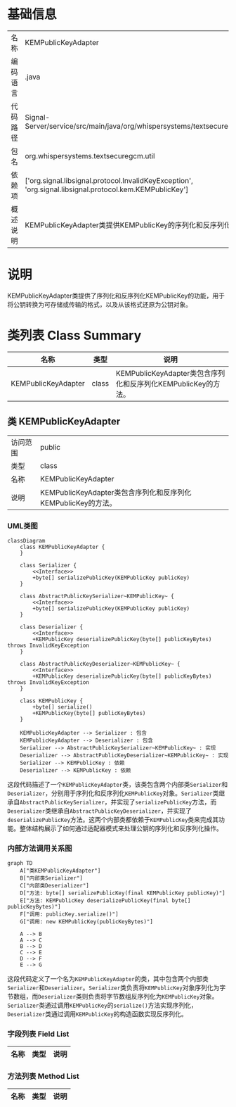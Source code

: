 # 基础信息

|      |      |
|------|------|
| 名称 | KEMPublicKeyAdapter |
| 编码语言 | .java |
| 代码路径 | Signal-Server/service/src/main/java/org/whispersystems/textsecuregcm/util/KEMPublicKeyAdapter.java |
| 包名 | org.whispersystems.textsecuregcm.util |
| 依赖项 | ['org.signal.libsignal.protocol.InvalidKeyException', 'org.signal.libsignal.protocol.kem.KEMPublicKey'] |
| 概述说明 | KEMPublicKeyAdapter类提供KEMPublicKey的序列化和反序列化功能。 |

# 说明

KEMPublicKeyAdapter类提供了序列化和反序列化KEMPublicKey的功能，用于将公钥转换为可存储或传输的格式，以及从该格式还原为公钥对象。

# 类列表 Class Summary

| 名称   | 类型  | 说明 |
|-------|------|-------------|
| KEMPublicKeyAdapter | class | KEMPublicKeyAdapter类包含序列化和反序列化KEMPublicKey的方法。 |



## 类 KEMPublicKeyAdapter

|      |      |
|------|------|
| 访问范围 | public |
| 类型 | class |
| 名称 | KEMPublicKeyAdapter |
| 说明 | KEMPublicKeyAdapter类包含序列化和反序列化KEMPublicKey的方法。 |


### UML类图

```mermaid
classDiagram
    class KEMPublicKeyAdapter {
    }

    class Serializer {
        <<Interface>>
        +byte[] serializePublicKey(KEMPublicKey publicKey)
    }

    class AbstractPublicKeySerializer~KEMPublicKey~ {
        <<Interface>>
        +byte[] serializePublicKey(KEMPublicKey publicKey)
    }

    class Deserializer {
        <<Interface>>
        +KEMPublicKey deserializePublicKey(byte[] publicKeyBytes) throws InvalidKeyException
    }

    class AbstractPublicKeyDeserializer~KEMPublicKey~ {
        <<Interface>>
        +KEMPublicKey deserializePublicKey(byte[] publicKeyBytes) throws InvalidKeyException
    }

    class KEMPublicKey {
        +byte[] serialize()
        +KEMPublicKey(byte[] publicKeyBytes)
    }

    KEMPublicKeyAdapter --> Serializer : 包含
    KEMPublicKeyAdapter --> Deserializer : 包含
    Serializer --> AbstractPublicKeySerializer~KEMPublicKey~ : 实现
    Deserializer --> AbstractPublicKeyDeserializer~KEMPublicKey~ : 实现
    Serializer --> KEMPublicKey : 依赖
    Deserializer --> KEMPublicKey : 依赖
```

这段代码描述了一个`KEMPublicKeyAdapter`类，该类包含两个内部类`Serializer`和`Deserializer`，分别用于序列化和反序列化`KEMPublicKey`对象。`Serializer`类继承自`AbstractPublicKeySerializer`，并实现了`serializePublicKey`方法，而`Deserializer`类继承自`AbstractPublicKeyDeserializer`，并实现了`deserializePublicKey`方法。这两个内部类都依赖于`KEMPublicKey`类来完成其功能。整体结构展示了如何通过适配器模式来处理公钥的序列化和反序列化操作。


### 内部方法调用关系图

```mermaid
graph TD
    A["类KEMPublicKeyAdapter"]
    B["内部类Serializer"]
    C["内部类Deserializer"]
    D["方法: byte[] serializePublicKey(final KEMPublicKey publicKey)"]
    E["方法: KEMPublicKey deserializePublicKey(final byte[] publicKeyBytes)"]
    F["调用: publicKey.serialize()"]
    G["调用: new KEMPublicKey(publicKeyBytes)"]

    A --> B
    A --> C
    B --> D
    C --> E
    D --> F
    E --> G
```

这段代码定义了一个名为`KEMPublicKeyAdapter`的类，其中包含两个内部类`Serializer`和`Deserializer`。`Serializer`类负责将`KEMPublicKey`对象序列化为字节数组，而`Deserializer`类则负责将字节数组反序列化为`KEMPublicKey`对象。`Serializer`类通过调用`KEMPublicKey`的`serialize()`方法实现序列化，`Deserializer`类通过调用`KEMPublicKey`的构造函数实现反序列化。

### 字段列表 Field List

| 名称  | 类型  | 说明 |
|-------|-------|------|

### 方法列表 Method List

| 名称  | 类型  | 说明 |
|-------|-------|------|




